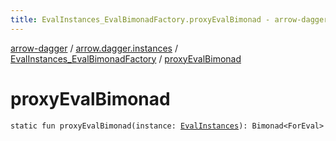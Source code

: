 ```yaml
---
title: EvalInstances_EvalBimonadFactory.proxyEvalBimonad - arrow-dagger
---
```


[arrow-dagger](../../index.html) / [arrow.dagger.instances](../index.html) / [EvalInstances_EvalBimonadFactory](index.html) / [proxyEvalBimonad](./proxy-eval-bimonad.html)

# proxyEvalBimonad

`static fun proxyEvalBimonad(instance: `[`EvalInstances`](../-eval-instances/index.html)`): Bimonad<ForEval>`